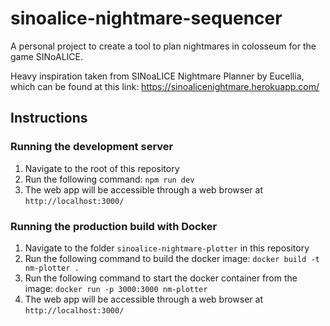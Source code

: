 # sinoalice-nightmare-sequencer
A personal project to create a tool to plan nightmares in colosseum for the game SINoALICE.

Heavy inspiration taken from SINoaLICE Nightmare Planner by Eucellia, which can be found at this link:
https://sinoalicenightmare.herokuapp.com/


## Instructions

### Running the development server
1. Navigate to the root of this repository
2. Run the following command: `npm run dev`
3. The web app will be accessible through a web browser at `http://localhost:3000/`

### Running the production build with Docker
1. Navigate to the folder `sinoalice-nightmare-plotter` in this repository
2. Run the following command to build the docker image: `docker build -t nm-plotter .`
3. Run the following command to start the docker container from the image: `docker run -p 3000:3000 nm-plotter`
4. The web app will be accessible through a web browser at `http://localhost:3000/`
